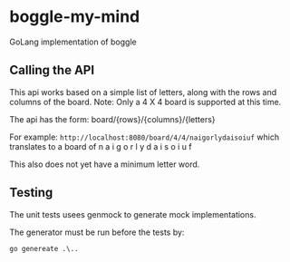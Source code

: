 # boggle-my-mind
GoLang implementation of boggle

## Calling the API
This api works based on a simple list of letters, along with the rows and columns 
of the board.  Note:  Only a 4 X 4 board is supported at this time.

The api has the form: board/{rows}/{columns}/{letters}

For example:  `http://localhost:8080/board/4/4/naigorlydaisoiuf` which translates to a board of
n a i g
o r l y
d a i s
o i u f

This also does not yet have a minimum letter word.

## Testing
The unit tests usees genmock to generate mock implementations.

The generator must be run before the tests by:
```shell
go genereate .\..
```